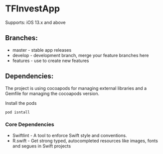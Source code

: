 # TFInvestApp

Supports: iOS 13.x and above

## Branches:

* master - stable app releases
* develop - development branch, merge your feature branches here
* features - use to create new features

## Dependencies:

The project is using cocoapods for managing external libraries and a Gemfile for managing the cocoapods version.

Install the pods

```
pod isntall
```

### Core Dependencies

* Swiftlint - A tool to enforce Swift style and conventions.
* R.swift - Get strong typed, autocompleted resources like images, fonts and segues in Swift projects

